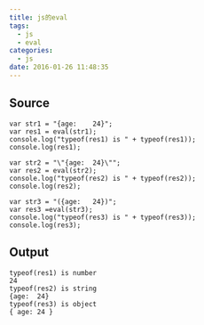```yaml
---
title: js的eval
tags:
  - js 
  - eval 
categories:
  - js 
date: 2016-01-26 11:48:35
---
```


## Source
    var str1 = "{age:    24}";
    var res1 = eval(str1);
    console.log("typeof(res1) is " + typeof(res1));
    console.log(res1);
    
    var str2 = "\"{age:  24}\"";
    var res2 = eval(str2);
    console.log("typeof(res2) is " + typeof(res2));
    console.log(res2);
    
    var str3 = "({age:   24})";
    var res3 =eval(str3);
    console.log("typeof(res3) is " + typeof(res3));
    console.log(res3);
    
## Output
    typeof(res1) is number
    24
    typeof(res2) is string
    {age:  24}
    typeof(res3) is object
    { age: 24 }

